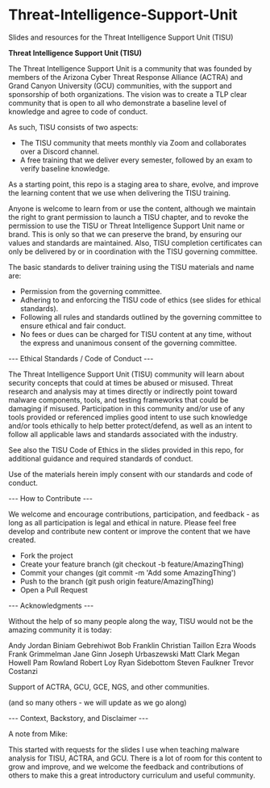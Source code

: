 # Threat-Intelligence-Support-Unit
Slides and resources for the Threat Intelligence Support Unit (TISU)

**Threat Intelligence Support Unit (TISU)**

The Threat Intelligence Support Unit is a community that was founded by members of the Arizona Cyber Threat Response Alliance (ACTRA) and Grand Canyon University (GCU) communities, with the support and sponsorship of both organizations.  The vision was to create a TLP clear community that is open to all who demonstrate a baseline level of knowledge and agree to code of conduct.  

As such, TISU consists of two aspects:
 - The TISU community that meets monthly via Zoom and collaborates over a Discord channel.
 - A free training that we deliver every semester, followed by an exam to verify baseline knowledge.

As a starting point, this repo is a staging area to share, evolve, and improve the learning content that we use when delivering the TISU training.  

Anyone is welcome to learn from or use the content, although we maintain the right to grant permission to launch a TISU chapter, and to revoke the permission to use the TISU or Threat Intelligence Support Unit name or brand. This is only so that we can preserve the brand, by ensuring our values and standards are maintained.  Also, TISU completion certificates can only be delivered by or in coordination with the TISU governing committee.   

The basic standards to deliver training using the TISU materials and name are:
 - Permission from the governing committee.
 - Adhering to and enforcing the TISU code of ethics (see slides for ethical standards).
 - Following all rules and standards outlined by the governing committee to ensure ethical and fair conduct.
 - No fees or dues can be charged for TISU content at any time, without the express and unanimous consent of the governing committee.  

--- Ethical Standards / Code of Conduct ---

The Threat Intelligence Support Unit (TISU) community will learn about security concepts that could at times be abused or misused. Threat research and analysis may at times directly or indirectly point toward malware components, tools, and testing frameworks that could be damaging if misused. Participation in this community and/or use of any tools provided or referenced implies good intent to use such knowledge and/or tools ethically to help better protect/defend, as well as an intent to follow all applicable laws and standards associated with the industry.

See also the TISU Code of Ethics in the slides provided in this repo, for additional guidance and required standards of conduct. 

Use of the materials herein imply consent with our standards and code of conduct.  

--- How to Contribute ---

We welcome and encourage contributions, participation, and feedback - as long as all participation is legal and ethical in nature. Please feel free develop and contribute new content or improve the content that we have created. 


 - Fork the project 
 - Create your feature branch (git checkout -b feature/AmazingThing) 
 - Commit your changes (git commit -m 'Add some AmazingThing') 
 - Push to the branch (git push origin feature/AmazingThing) 
 - Open a Pull Request 



--- Acknowledgments ---

Without the help of so many people along the way, TISU would not be the amazing community it is today:

Andy Jordan
Biniam Gebrehiwot
Bob Franklin
Christian Taillon
Ezra Woods
Frank Grimmelman
Jane Ginn
Joseph Urbaszewski
Matt Clark
Megan Howell
Pam Rowland
Robert Loy
Ryan Sidebottom
Steven Faulkner
Trevor Costanzi 

Support of ACTRA, GCU, GCE, NGS, and other communities.  

(and so many others - we will update as we go along)

--- Context, Backstory, and Disclaimer ---

A note from Mike:

This started with requests for the slides I use when teaching malware analysis for TISU, ACTRA, and GCU.  There is a lot of room for this content to grow and improve, and we welcome the feedback and contributions of others to make this a great introductory curriculum and useful community.  

